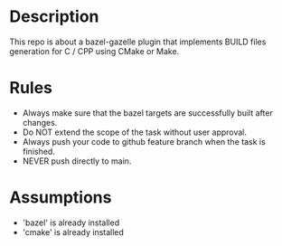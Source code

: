 # Description
This repo is about a bazel-gazelle plugin that implements BUILD files generation for C / CPP using CMake or Make.

# Rules
* Always make sure that the bazel targets are successfully built after changes.
* Do NOT extend the scope of the task without user approval.
* Always push your code to github feature branch when the task is finished.
* NEVER push directly to main.

# Assumptions
* 'bazel' is already installed
* 'cmake' is already installed